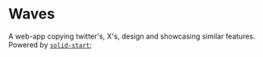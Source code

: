 # Waves

A web-app copying twitter's, X's, design and showcasing similar features.
Powered by [`solid-start`](https://start.solidjs.com);

